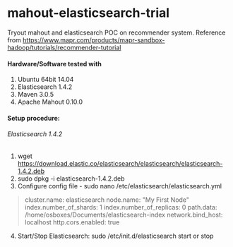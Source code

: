 # mahout-elasticsearch-trial
Tryout mahout and elasticsearch POC on recommender system. Reference from <a href="https://www.mapr.com/products/mapr-sandbox-hadoop/tutorials/recommender-tutorial">https://www.mapr.com/products/mapr-sandbox-hadoop/tutorials/recommender-tutorial</a>

#### Hardware/Software tested with
1. Ubuntu 64bit 14.04
2. Elasticsearch 1.4.2
3. Maven 3.0.5
4. Apache Mahout 0.10.0

#### Setup procedure:
###### Elasticsearch 1.4.2
  1. wget https://download.elastic.co/elasticsearch/elasticsearch/elasticsearch-1.4.2.deb
  2. sudo dpkg -i elasticsearch-1.4.2.deb
  3. Configure config file - sudo nano /etc/elasticsearch/elasticsearch.yml
  > cluster.name: elasticsearch
> node.name: "My First Node"
    index.number_of_shards: 1
    index.number_of_replicas: 0
    path.data: /home/osboxes/Documents/elasticsearch-index
    network.bind_host: localhost
    http.cors.enabled: true

  4. Start/Stop Elasticsearch: sudo /etc/init.d/elasticsearch start or stop 
